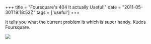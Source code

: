 +++
title = "Foursquare's 404 It actually Useful!"
date = "2011-05-30T19:18:52Z"
tags = ['useful']
+++

It tells you what the current problem is which is super handy. Kudos
Foursquare.

![](/post/foursquares-404-it-actually-useful/Foursquare.jpg)

